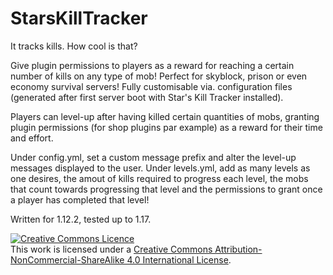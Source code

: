 # StarsKillTracker
It tracks kills. How cool is that?

Give plugin permissions to players as a reward for reaching a certain number of kills on any type of mob! Perfect for skyblock, prison or even economy survival servers!
Fully customisable via. configuration files (generated after first server boot with Star's Kill Tracker installed).

Players can level-up after having killed certain quantities of mobs, granting plugin permissions (for shop plugins par example) as a reward for their time and effort.

Under config.yml, set a custom message prefix and alter the level-up messages displayed to the user.
Under levels.yml, add as many levels as one desires, the amout of kills required to progress each level, the mobs that count towards progressing that level and the permissions to grant once a player has completed that level!

Written for 1.12.2, tested up to 1.17.

<a rel="license" href="http://creativecommons.org/licenses/by-nc-sa/4.0/"><img alt="Creative Commons Licence" style="border-width:0" src="https://i.creativecommons.org/l/by-nc-sa/4.0/88x31.png" /></a><br />This work is licensed under a <a rel="license" href="http://creativecommons.org/licenses/by-nc-sa/4.0/">Creative Commons Attribution-NonCommercial-ShareAlike 4.0 International License</a>.
